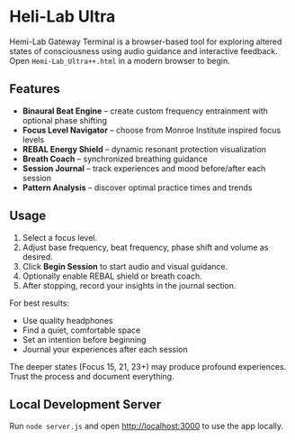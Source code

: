 # Heli-Lab Ultra

Hemi-Lab Gateway Terminal is a browser-based tool for exploring altered states of consciousness using audio guidance and interactive feedback. Open `Hemi-Lab_Ultra++.html` in a modern browser to begin.

## Features
- **Binaural Beat Engine** – create custom frequency entrainment with optional phase shifting
- **Focus Level Navigator** – choose from Monroe Institute inspired focus levels
- **REBAL Energy Shield** – dynamic resonant protection visualization
- **Breath Coach** – synchronized breathing guidance
- **Session Journal** – track experiences and mood before/after each session
- **Pattern Analysis** – discover optimal practice times and trends

## Usage
1. Select a focus level.
2. Adjust base frequency, beat frequency, phase shift and volume as desired.
3. Click **Begin Session** to start audio and visual guidance.
4. Optionally enable REBAL shield or breath coach.
5. After stopping, record your insights in the journal section.

For best results:
- Use quality headphones
- Find a quiet, comfortable space
- Set an intention before beginning
- Journal your experiences after each session

The deeper states (Focus 15, 21, 23+) may produce profound experiences. Trust the process and document everything.

## Local Development Server
Run `node server.js` and open [http://localhost:3000](http://localhost:3000) to use the app locally.
